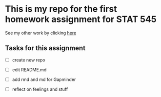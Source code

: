 # This is my repo for the first homework assignment for STAT 545

See my other work by clicking [here](https://github.com/julianheavyside?tab=repositories)

## Tasks for this assignment

- [ ] create new repo
- [ ] edit README.md
- [ ] add rmd and md for Gapminder
- [ ] reflect on feelings and stuff

